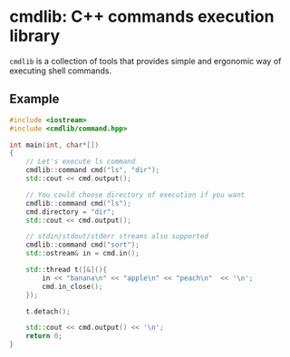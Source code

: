 # cmdlib:  C++ commands execution library

`cmdlib` is a collection of tools that provides simple and ergonomic way of executing shell commands.

## Example

```c++
#include <iostream>
#include <cmdlib/command.hpp>

int main(int, char*[])
{
    // Let's execute ls command
    cmdlib::command cmd("ls", "dir");
    std::cout << cmd.output();

    // You could choose directory of execution if you want
    cmdlib::command cmd("ls");
    cmd.directory = "dir";
    std::cout << cmd.output();

    // stdin/stdout/stderr streams also supported
    cmdlib::command cmd("sort");
    std::ostream& in = cmd.in();

    std::thread t([&](){
        in << "banana\n" << "apple\n" << "peach\n"  << '\n';
        cmd.in_close();
    });

    t.detach();

    std::cout << cmd.output() << '\n';
    return 0;
}
```
